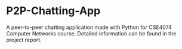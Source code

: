 # P2P-Chatting-App
A peer-to-peer chatting application made with Python for CSE4074 Computer Networks course. Detailed information can be found in the project report.
